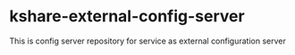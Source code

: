 # kshare-external-config-server
This is config server repository for service as external configuration server
